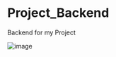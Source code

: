 # Project_Backend
Backend for my Project

![image](https://user-images.githubusercontent.com/22625921/181421370-a1024d8d-27d2-48e2-9776-d913ca33fb55.png)

